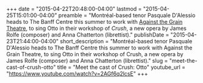 +++
date = "2015-04-22T20:48:00-04:00"
lastmod = "2015-04-25T15:01:00-04:00"
preamble = "Montréal-based tenor Pasquale D'Alessio heads to The Banff Centre this summer to work with [Against the Grain Theatre](http://againstthegraintheatre.com/), to sing Otto in their workshop of *Crush*, a new opera by James Rolfe (composer) and Anna Chatterton (librettist)."
publishDate = "2015-04-23T21:44:00-04:00"
short_description = "Montréal-based tenor Pasquale D&#039;Alessio heads to The Banff Centre this summer to work with Against the Grain Theatre, to sing Otto in their workshop of Crush, a new opera by James Rolfe (composer) and Anna Chatterton (librettist)."
slug = "meet-the-cast-of-crush-otto"
title = "Meet the cast of Crush: Otto"
youtube_url = "https://www.youtube.com/watch?v=2AGf6q2lcsE"
+++


